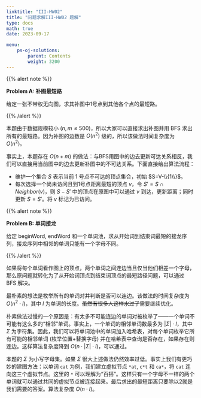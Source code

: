 ```yaml
---
linktitle: "III-HW02"
title: "问题求解III-HW02 题解"
type: docs
math: true
date: 2023-09-17

menu:
    ps-oj-solutions:
        parent: Contents
        weight: 3200
---
```


{{% alert note %}}

**Problem A: 补图最短路**

给定一张不带权无向图，求其补图中1号点到其他各个点的最短路。

{{% /alert %}}

本题由于数据规模较小 ($n,m\leq 500$)，所以大家可以直接求出补图并用 BFS 求出所有的最短路。因为补图的边数是 $O(n^2)$ 级的，所以该做法时间复杂度为 $O(n^2)$。

事实上，本题存在 $O(n+m)$ 的做法：与BFS用图中的边去更新可达关系相反，我们可以直接用当前图中的边去更新补图中的不可达关系。下面直接给出算法流程：
* 维护一个集合 $S$ 表示当前 1 号点不可达的顶点集合，初始 $S=V-\\{1\\}$。
* 每次选择一个尚未访问且到1号点距离最短的顶点 $v$，令 $S'=S\cap Neighbor(v)$，则 $S-S'$ 中的顶点在原图中可以通过 $v$ 到达，更新距离；同时更新 $S=S'$。将 $v$ 标记为已访问。

{{% alert note %}}

**Problem B: 单词接龙**

给定 $\text{beginWord}$, $\text{endWord}$ 和一个单词池，求从开始词到结束词最短的接龙序列，接龙序列中相邻的单词只能有一个字母不同。

{{% /alert %}}

如果将每个单词看作图上的顶点，两个单词之间连边当且仅当他们相差一个字母，那么原问题就转化为了从开始词顶点到结束词顶点的最短路径问题，可以通过 BFS 解决。

最朴素的想法是枚举所有的单词对并判断是否可以连边。该做法的时间复杂度为 $O(n^2\cdot l)$，其中 $l$ 为单词的长度。~~虽然有很多人这样水过了~~需要继续优化。

朴素做法过慢的一个原因是：有太多不可能连边的单词对被枚举了——一个单词不可能有这么多的“相邻”单词。事实上，一个单词的相邻单词数最多为 $|\Sigma|\cdot l$，其中 $\Sigma$ 为字符集。因此，我们可以将单词池中的单词加入哈希表，对每个单词枚举它所有可能的相邻单词 (枚举位置+替换字母) 并在哈希表中查询是否存在，如果存在则连边。这样算法复杂度降到 $O(n\cdot |\Sigma|\cdot l)$，可以通过。

本题的 $\Sigma$ 为小写字母集。如果 $\Sigma$ 很大上述做法仍然效率过低。事实上我们有更巧妙的建图方法：以单词 `cat` 为例，我们建立虚拟节点 `*at`, `c*t` 和 `ca*`，将 `cat` 连向这三个虚拟节点。这里的 `*` 可以理解为“百搭”。这样只有一个字母不一样的两个单词就可以通过共同的虚拟节点被连接起来。最后求出的最短距离只要除以2就是我们需要的答案。算法复杂度 $O(n\cdot l)$。
